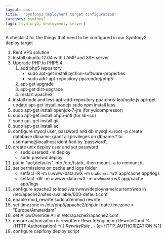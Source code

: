 ```yaml
---
layout: post
title:  "Symfony2 deployment target configuration"
category: symfony2
tags: [symfony2, deployment, server]
---
```


A checklist for the things that need to be configured in our Symfony2 deploy target

<!--more-->

1. Rent VPS solution
1. Install ubuntu 12.04 with LAMP and SSH server
1. Upgrade PHP to PHP5.4
    1. add php5 repository  
        * sudo apt-get install python-software-properties
        * sudo add-apt-repository  ppa:ondrej/php5
    1. apt-get upgrade
    1. apt-get dist-upgrade
    1. restart apache2
1. install node and less
    apt-add-repository ppa:chris-lea/node.js
    apt-get update
    apt-get install nodejs
    sudo npm install less
1. sudo apt-get install openjdk-7-jre (for yuicompressor)
1. sudo apt-get install php5-intl (for lib-icu)
1. sudo apt-get install git
1. sudo apt-get install acl
1. configure mysql user, password and db
        mysql -u root -p
        create database dbname;
        grant all privileges on dbname.* to username@localhost identified by 'password';
1. create unix deploy user and set password
    * sudo useradd -m deploy
    * sudo passwd deploy
1. put in "acl,defaults" into /etc/fstab , then mount -a to remount it. 
1. set permissions on cache and logs folder 
    * setfacl -R -m u:www-data:rwX -m u:`whoami`:rwX app/cache app/logs
    * setfacl -dR -m u:www-data:rwX -m u:`whoami`:rwX app/cache app/logs
1. configure apache2 to load /var/www/deployname/current/web in /etc/apache2/sites-available/000-default.conf
1. enable mod_rewrite
        sudo a2enmod rewrite
1. set timezone in /etc/php5/apache2/php.ini
        date.timezone = "Europe/Amsterdam" 
1. set AllowOverride All in /etc/apache2/apache2.conf
1. ensure authorization is rewritten:
        RewriteEngine on
        RewriteCond %{HTTP:Authorization} ^(.*)
        RewriteRule .* - [e=HTTP_AUTHORIZATION:%1]
1. configure capifony deploy script


